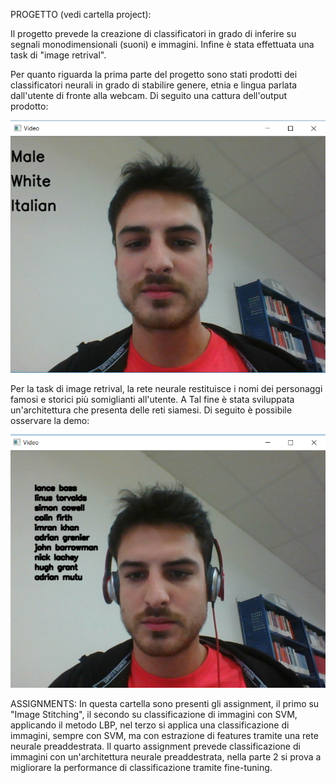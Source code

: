 PROGETTO (vedi cartella project):

Il progetto prevede la creazione di classificatori in grado di inferire su segnali monodimensionali (suoni) e immagini. Infine è stata 
effettuata una task di "image retrival".

Per quanto riguarda la prima parte del progetto sono stati prodotti dei classificatori neurali in grado di stabilire genere, etnia e lingua 
parlata dall'utente di fronte alla webcam. Di seguito una cattura dell'output prodotto:

![alt text](https://github.com/done1892/Data-Science-Projects/blob/master/Digital%20Signal%20and%20Image%20Management/Project/Cattura1.PNG)

Per la task di image retrival, la rete neurale restituisce i nomi dei personaggi famosi e storici più somiglianti all'utente. A Tal fine 
è stata sviluppata un'architettura che presenta delle reti siamesi. Di seguito è possibile osservare la demo:

![alt text](https://github.com/done1892/Data-Science-Projects/blob/master/Digital%20Signal%20and%20Image%20Management/Project/Cattura2.PNG)



ASSIGNMENTS:
In questa cartella sono presenti gli assignment, il primo su "Image Stitching", il secondo su classificazione di immagini con SVM,
applicando il metodo LBP, nel terzo si applica una classificazione di immagini, sempre con SVM, ma con estrazione di features tramite una 
rete neurale preaddestrata. Il quarto assignment prevede classificazione di immagini con un'architettura neurale preaddestrata, nella parte 
2 si prova a migliorare la performance di classificazione tramite fine-tuning.
